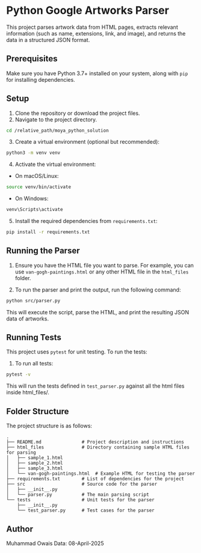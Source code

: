 # Python Google Artworks Parser

This project parses artwork data from HTML pages, extracts relevant information (such as name, extensions, link, and image), and returns the data in a structured JSON format.

## Prerequisites

Make sure you have Python 3.7+ installed on your system, along with `pip` for installing dependencies.

## Setup

1. Clone the repository or download the project files.
2. Navigate to the project directory.

```bash
cd /relative_path/moya_python_solution
```

3. Create a virtual environment (optional but recommended):

```bash
python3 -m venv venv
```

4. Activate the virtual environment:

- On macOS/Linux:

```bash
source venv/bin/activate
```

- On Windows:

```bash
venv\Scripts\activate
```

5. Install the required dependencies from `requirements.txt`:

```bash
pip install -r requirements.txt
```

## Running the Parser

1. Ensure you have the HTML file you want to parse. For example, you can use `van-gogh-paintings.html` or any other HTML file in the `html_files` folder.
   
2. To run the parser and print the output, run the following command:

```bash
python src/parser.py
```

This will execute the script, parse the HTML, and print the resulting JSON data of artworks.

## Running Tests

This project uses `pytest` for unit testing. To run the tests:

1. To run all tests:

```bash
pytest -v
```

This will run the tests defined in `test_parser.py` against all the html files inside html_files/.

## Folder Structure

The project structure is as follows:

```
.
├── README.md               # Project description and instructions
├── html_files              # Directory containing sample HTML files for parsing
│   ├── sample_1.html
│   ├── sample_2.html
│   ├── sample_3.html
│   └── van-gogh-paintings.html  # Example HTML for testing the parser
├── requirements.txt        # List of dependencies for the project
├── src                     # Source code for the parser
│   ├── __init__.py
│   └── parser.py           # The main parsing script
└── tests                   # Unit tests for the parser
    ├── __init__.py
    └── test_parser.py      # Test cases for the parser
```

## Author
Muhammad Owais
Data: 08-April-2025